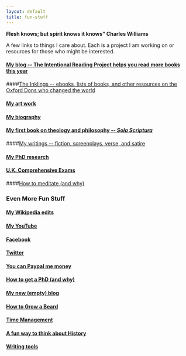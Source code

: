 ```yaml
---
layout: default
title: fun-stuff
---
```


**Flesh knows; but spirit knows it knows" Charles Williams**



A few links to things I care about. Each is a project I am working on or resources for those who might be interested.

#### [My blog -- The Intentional Reading Project helps you read more books this year](http://www.readingintentionally.com)

####[The Inklings -- ebooks, lists of books, and other resources on the Oxford Dons who changed the world](http://circularreason.github.io/inklings)

#### [My art work](http://keithbuhler.com/art)

#### [My biography](http://circularreason.github.io/bio) ###

#### [My first book on theology and philosophy -- *Sola Scriptura*](http://www.amazon.com/Sola-Scriptura-Dialogue-Keith-Buhler-ebook/dp/B009N27L12/ref=sr_1_9?ie=UTF8&qid=1401301911&sr=8-9&keywords=sola+scriptura)

####[My writings -- fiction, screenplays, verse, and satire](http://circularreason.github.io/writings)

#### [My PhD research](http://circularreason.github.io/phd)

#### [U.K. Comprehensive Exams](http://circularreason.github.io/comps)

####[How to meditate (and why)](http://circularreason.github.io/meditation)


### Even More Fun Stuff
 
#### [My Wikipedia edits](http://en.wikipedia.org/wiki/User:CircularReason)

#### [My YouTube](https://www.youtube.com/channel/UCDxfeT2v6-kFM12T7zD-K9Q)

#### [Facebook](http://www.facebook.com/kedbuhler/) ###

#### [Twitter](https://twitter.com/Keith_Buhler) ####

#### [You can Paypal me money](https://www.paypal.me/keithbuhler) ####

#### [How to get a PhD (and why)](http://circularreason.github.io/phd-how-to) ####

#### [My new (empty) blog](http://circularreason.github.io./blog) ###

#### [How to Grow a Beard](http://circularreason.github.io/beard)

#### [Time Management](http://keithbuhler.com/goals/)
 
#### [A fun way to think about History](https://docs.google.com/spreadsheets/d/1ZitnTtYNZLmUsKcQ0vu_cdzm_Plj5nupiyDrJEn4VV0/edit#gid=0) ####

#### [Writing tools](http://circularreason.github.io/writing-tools)

